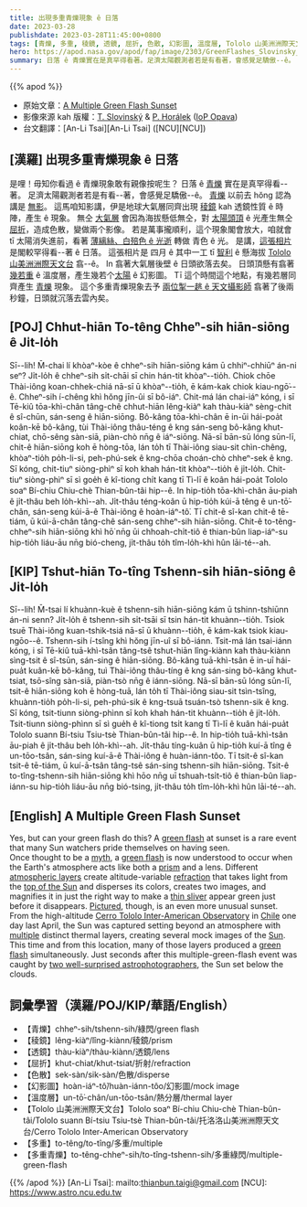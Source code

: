 ```yaml
---
title: 出現多重青爍現象 ê 日落
date: 2023-03-28
publishdate: 2023-03-28T11:45:00+0800
tags: [青爍, 多重, 稜鏡, 透鏡, 屈折, 色散, 幻影圖, 溫度層, Tololo 山美洲洲際天文台, 多重綠閃]
hero: https://apod.nasa.gov/apod/fap/image/2303/GreenFlashes_Slovinsky_960.jpg
summary: 日落 ê 青爍實在是真罕得看著。足濟太陽觀測者若是有看著，會感覺足驕傲--ê。
---
```


{{% apod %}}

- 原始文章：[A Multiple Green Flash Sunset](https://apod.nasa.gov/apod/ap230328.html)
- 影像來源 kah 版權：[T. Slovinský](https://slovinsky.art/en/homeen/#about) & [P. Horálek](https://www.petrhoralek.com/#about-1) ([IoP Opava](https://www.slu.cz/phys/en/))
- 台文翻譯：[An-Li Tsai][An-Li Tsai] ([NCU][NCU])

## [漢羅] 出現多重青爍現象 ê 日落
是哩！毋知你看過 ê 青爍現象敢有親像按呢生？
日落 ê [青爍][green flash 1] 實在是真罕得看--著。
足濟太陽觀測者若是有看--著，會感覺足驕傲--ê。
[青爍][green flash 2] 以前去 hŏng 認為講是 [無影][myth]。
這馬咱知影講，伊是地球大氣層同齊出現 [稜鏡][prism] kah 透鏡性質 ê 時陣，產生 ê 現象。
無仝 [大氣層][atmospheric layers] 會因為海拔懸低無仝，對 [太陽頭頂][top of the Sun] ê 光產生無仝 [屈折][refraction]，造成色散，變做兩个影像。
若是萬事攏順利，這个現象閣會放大，咱就會 tī 太陽消失進前，看著 [薄縭絲、白殕色 ê 光逝][thin sliver] 轉做 青色 ê 光。
是講，[這張相片][Pictured] 是閣較罕得看--著 ê 日落。
這張相片是 四月 ê 其中一工 tī [智利][Chile] ê 懸海拔 [Tololo 山美洲洲際天文台][Cerro Tololo Inter-American Observatory] 翕--ê。
In 翕著大氣層後壁 ê 日頭欲落去矣。
日頭頂懸有翕著 [幾若重][multiple] ê 溫度層，產生幾若个[太陽][Sun] ê 幻影圖。
Tī 這个時間這个地點，有幾若層同齊產生 [青爍][green flash 3] 現象。
這个多重青爍現象去予 [兩位掣一趒 ê 天文攝影師][two well-surprised astrophotographers] 翕著了後兩秒鐘，日頭就沉落去雲內矣。

## [POJ] Chhut-hiān To-têng Chheⁿ-sih hiān-siōng ê Ji̍t-lo̍h
Sī--lih! M̄-chai lí khòaⁿ-kòe ê chheⁿ-sih hiān-siōng kám ū chhiⁿ-chhiūⁿ án-ni seⁿ?
Ji̍t-lo̍h ê chheⁿ-sih si̍t-chāi sī chin hán-tit khòaⁿ--tio̍h.
Chiok chōe Thài-iông koan-chhek-chiá nā-sī ū khòaⁿ--tio̍h, ē kám-kak chiok kiau-ngō͘--ê.
Chheⁿ-sih í-chêng khì hŏng jīn-ûi sī bô-iáⁿ.
Chit-má lán chai-iáⁿ kóng, i sī Tē-kiû tōa-khì-chân tâng-chê chhut-hiān lêng-kiàⁿ kah thàu-kiàⁿ sèng-chit ê sî-chūn, sán-seng ê hiān-siōng.
Bô-kâng tōa-khì-chân ē in-ūi hái-poa̍t koân-kē bô-kâng, tùi Thài-iông thâu-téng ê kng sán-seng bô-kâng khut-chiat, chō-sêng sàn-siā, piàn-chò nn̄g ê iáⁿ-siōng.
Nā-sī bān-sū lóng sūn-lī, chit-ê hiān-siōng koh ē hòng-tōa, lán to̍h tī Thài-iông siau-sit chìn-chêng, khòaⁿ-tio̍h po̍h-li-si, peh-phú-sek ê kng-chōa choán-chò chheⁿ-sek ê kng.
Sī kóng, chit-tiuⁿ siòng-phìⁿ sī koh khah hán-tit khòaⁿ--tio̍h ê ji̍t-lo̍h.
Chit-tiuⁿ siòng-phìⁿ sī sì goe̍h ê kî-tiong chi̍t kang tī Tì-lī ê koân hái-poa̍t Tololo soaⁿ Bí-chiu Chiu-chè Thian-bûn-tâi hip--ê.
In hip-tio̍h tōa-khì-chân āu-piah ê ji̍t-thâu beh lo̍h-khì--ah.
Ji̍t-thâu téng-koân ū hip-tio̍h kúi-ā têng ê un-tō͘-chân, sán-seng kúi-ā-ê Thài-iông ê hoàn-iáⁿ-tô͘.
Tī chit-ê sî-kan chit-ê tē-tiám, ū kúi-ā-chân tâng-chê sán-seng chheⁿ-sih hiān-siōng.
Chit-ê to-têng-chheⁿ-sih hiān-siōng khì hō͘ nn̄g ūi chhoah-chi̍t-tiô ê thian-bûn liap-iáⁿ-su hip-tio̍h liáu-āu nn̄g bió-cheng, ji̍t-thâu to̍h tîm-lo̍h-khì hûn lāi-té--ah.




## [KIP] Tshut-hiān To-tîng Tshenn-sih hiān-siōng ê Ji̍t-lo̍h
Sī--lih! M̄-tsai lí khuànn-kuè ê tshenn-sih hiān-siōng kám ū tshinn-tshiūnn án-ni senn?
Ji̍t-lo̍h ê tshenn-sih si̍t-tsāi sī tsin hán-tit khuànn--tio̍h.
Tsiok tsuē Thài-iông kuan-tshik-tsiá nā-sī ū khuànn--tio̍h, ē kám-kak tsiok kiau-ngōo--ê.
Tshenn-sih í-tsîng khì hŏng jīn-uî sī bô-iánn.
Tsit-má lán tsai-iánn kóng, i sī Tē-kiû tuā-khì-tsân tâng-tsê tshut-hiān lîng-kiànn kah thàu-kiànn sìng-tsit ê sî-tsūn, sán-sing ê hiān-siōng.
Bô-kâng tuā-khì-tsân ē in-uī hái-pua̍t kuân-kē bô-kâng, tuì Thài-iông thâu-tíng ê kng sán-sing bô-kâng khut-tsiat, tsō-sîng sàn-siā, piàn-tsò nn̄g ê iánn-siōng.
Nā-sī bān-sū lóng sūn-lī, tsit-ê hiān-siōng koh ē hòng-tuā, lán to̍h tī Thài-iông siau-sit tsìn-tsîng, khuànn-tio̍h po̍h-li-si, peh-phú-sik ê kng-tsuā tsuán-tsò tshenn-sik ê kng.
Sī kóng, tsit-tiunn siòng-phìnn sī koh khah hán-tit khuànn--tio̍h ê ji̍t-lo̍h.
Tsit-tiunn siòng-phìnn sī sì gue̍h ê kî-tiong tsi̍t kang tī Tì-lī ê kuân hái-pua̍t Tololo suann Bí-tsiu Tsiu-tsè Thian-bûn-tâi hip--ê.
In hip-tio̍h tuā-khì-tsân āu-piah ê ji̍t-thâu beh lo̍h-khì--ah.
Ji̍t-thâu tíng-kuân ū hip-tio̍h kuí-ā tîng ê un-tōo-tsân, sán-sing kuí-ā-ê Thài-iông ê huàn-iánn-tôo.
Tī tsit-ê sî-kan tsit-ê tē-tiám, ū kuí-ā-tsân tâng-tsê sán-sing tshenn-sih hiān-siōng.
Tsit-ê to-tîng-tshenn-sih hiān-siōng khì hōo nn̄g uī tshuah-tsi̍t-tiô ê thian-bûn liap-iánn-su hip-tio̍h liáu-āu nn̄g bió-tsing, ji̍t-thâu to̍h tîm-lo̍h-khì hûn lāi-té--ah.



## [English] A Multiple Green Flash Sunset
Yes, but can your green flash do this?
A [green flash][green flash 1] at sunset is a rare event that many Sun watchers pride themselves on having seen.  
Once thought to be a [myth][myth], a [green flash][green flash 2] is now understood to occur when the Earth's atmosphere acts like both a [prism][prism] and a lens.
Different [atmospheric layers][atmospheric layers] create altitude-variable [refraction][refraction] that takes light from the [top of the Sun][top of the Sun] and disperses its colors, creates two images, and magnifies it in just the right way to make a [thin sliver][thin sliver] appear green just before it disappears.
[Pictured][Pictured], though, is an even more unusual sunset.
From the high-altitude [Cerro Tololo Inter-American Observatory][Cerro Tololo Inter-American Observatory] in [Chile][Chile] one day last April, the Sun was captured setting beyond an atmosphere with [multiple][multiple] distinct thermal layers, creating several mock images of the [Sun][Sun].  This time and from this location, many of those layers produced a [green flash][green flash 3] simultaneously.
Just seconds after this multiple-green-flash event was caught by [two well-surprised astrophotographers][two well-surprised astrophotographers], the Sun set below the clouds.


## 詞彙學習（漢羅/POJ/KIP/華語/English）
- 【青爍】chheⁿ-sih/tshenn-sih/綠閃/green flash 
- 【稜鏡】lêng-kiàⁿ/lîng-kiànn/稜鏡/prism
- 【透鏡】thàu-kiàⁿ/thàu-kiànn/透鏡/lens
- 【屈折】khut-chiat/khut-tsiat/折射/refraction
- 【色散】sek-sàn/sik-sàn/色散/disperse
- 【幻影圖】hoàn-iáⁿ-tô͘/huàn-iánn-tôo/幻影圖/mock image
- 【溫度層】un-tō͘-chân/un-tōo-tsân/熱分層/thermal layer
- 【Tololo 山美洲洲際天文台】Tololo soaⁿ Bí-chiu Chiu-chè Thian-bûn-tâi/Tololo suann Bí-tsiu Tsiu-tsè Thian-bûn-tâi/托洛洛山美洲洲際天文台/Cerro Tololo Inter-American Observatory
- 【多重】to-têng/to-tîng/多重/multiple
- 【多重青爍】to-têng-chheⁿ-sih/to-tîng-tshenn-sih/多重綠閃/multiple-green-flash


{{% /apod %}}
[An-Li Tsai]: mailto:thianbun.taigi@gmail.com
[NCU]: https://www.astro.ncu.edu.tw

[copyright]: https://apod.nasa.gov/apod/fap/lib/about_apod.html#srapply
[License]: https://creativecommons.org/licenses/by/2.0/

[green flash 1]:https://apod.nasa.gov/apod/ap200530.html
[myth]:https://aty.sdsu.edu/bibliog/fallacies.html
[green flash 2]:https://aty.sdsu.edu/index.html
[prism]:https://en.wikipedia.org/wiki/Prism_(optics)
[atmospheric layers]:https://www.nasa.gov/mission_pages/sunearth/science/atmosphere-layers2.html
[refraction]:https://en.wikipedia.org/wiki/Refraction#/media/File:Refraction_photo.png
[top of the Sun]:https://apod.nasa.gov/apod/ap211110.html
[thin sliver]:https://apod.nasa.gov/apod/ap150908.html
[Pictured]:https://slovinsky.art/en/2023/03/23/a-weird-sunset-over-the-pacific-rare-multiple-green-flashes/
[Cerro Tololo Inter-American Observatory]:https://noirlab.edu/public/programs/ctio/
[Chile]:https://en.wikipedia.org/wiki/Chile
[multiple]:https://en.wikipedia.org/wiki/Inversion_(meteorology)
[Sun]:https://solarsystem.nasa.gov/solar-system/sun/in-depth/
[green flash 3]:https://apod.nasa.gov/apod/ap211005.html
[two well-surprised astrophotographers]:https://media.istockphoto.com/id/1235390630/photo/dog-and-cat-together.jpg?s=612x612&w=0&k=20&c=Zbrpepdqrxjeoq-MraVIEmRV9QMnOukoxGf6t_JsDO0=

